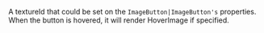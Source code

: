 A textureId that could be set on the `ImageButton|ImageButton's` properties. When the button is hovered, it will render HoverImage if specified.